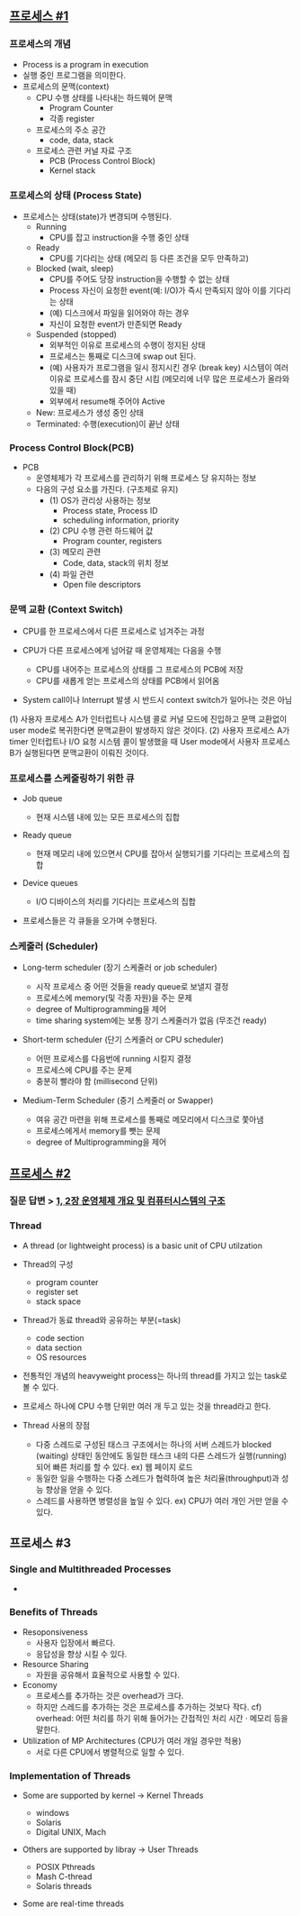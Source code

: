 ## [프로세스 #1](https://core.ewha.ac.kr/publicview/C0101020140318134023355997?vmode=f)

### 프로세스의 개념

- Process is a program in execution
- 실행 중인 프로그램을 의미한다.
- 프로세스의 문맥(context)
  - CPU 수행 상태를 나타내는 하드웨어 문맥
    - Program Counter
    - 각종 register
  - 프로세스의 주소 공간
    - code, data, stack
  - 프로세스 관련 커널 자료 구조
    - PCB (Process Control Block)
    - Kernel stack

### 프로세스의  상태 (Process State)

- 프로세스는 상태(state)가 변경되며 수행된다.
  - Running
    - CPU를 잡고 instruction을 수행 중인 상태
  - Ready
    - CPU를 기다리는 상태 (메모리 등 다른 조건을 모두 만족하고)
  - Blocked (wait, sleep)
    - CPU를 주어도 당장 instruction을 수행할 수 없는 상태
    - Process 자신이 요청한 event(예: I/O)가 즉시 만족되지 않아 이를 기다리는 상태
    - (예) 디스크에서 파일을 읽어와야 하는 경우
    - 자신이 요청한 event가 만존되면 Ready
  - Suspended (stopped)
    - 외부적인 이유로 프로세스의 수행이 정지된 상태
    - 프로세스는 통째로 디스크에 swap out 된다.
    - (예) 사용자가 프로그램을 일시 정지시킨 경우 (break key) 시스템이 여러 이유로 프로세스를 잠시 중단 시킴 (메모리에 너무 많은 프로세스가 올라와 있을 때)
    - 외부에서 resume해 주어야 Active
  - New: 프로세스가 생성 중인 상태
  - Terminated: 수행(execution)이 끝난 상태

### Process Control Block(PCB)

- PCB
  - 운영체제가 각 프로세스를 관리하기 위해 프로세스 당 유지하는 정보
  - 다음의 구성 요소를 가진다. (구조제로 유지)
    - (1) OS가 관리상 사용하는 정보
      - Process state, Process ID
      - scheduling information, priority
    - (2) CPU 수행 관련 하드웨어 값
      - Program counter, registers
    - (3) 메모리 관련
      - Code, data, stack의 위치 정보
    - (4) 파일 관련
      - Open file descriptors

### 문맥 교환 (Context Switch)

- CPU를 한 프로세스에서 다른 프로세스로 넘겨주는 과정
- CPU가 다른 프로세스에게 넘어갈 때 운영체제는 다음을 수행
  - CPU를 내어주는 프로세스의 상태를 그 프로세스의 PCB에 저장
  - CPU를 새롭게 얻는 프로세스의 상태를 PCB에서 읽어옴

- System call이나 Interrupt 발생 시 반드시 context switch가 일어나는 것은 아님

(1) 사용자 프로세스 A가 인터럽트나 시스템 콜로 커널 모드에 진입하고 문맥 교환없이 user mode로 복귀한다면 문맥교환이 발생하지 않은 것이다.
(2) 사용자 프로세스 A가 timer 인터럽트나 I/O 요청 시스템 콜이 발생했을 때 User mode에서 사용자 프로세스 B가 실행된다면 문맥교환이 이뤄진 것이다.

### 프로세스를 스케줄링하기 위한 큐

- Job queue
  - 현재 시스템 내에 있는 모든 프로세스의 집합

- Ready queue
  - 현재 메모리 내에 있으면서 CPU를 잡아서 실행되기를 기다리는 프로세스의 집합

- Device queues
  - I/O 디바이스의 처리를 기다리는 프로세스의 집합

- 프로세스들은 각 큐들을 오가며 수행된다.

### 스케줄러 (Scheduler)

- Long-term scheduler (장기 스케줄러 or job scheduler)
  - 시작 프로세스 중 어떤 것들을 ready queue로 보낼지 결정
  - 프로세스에 memory(및 각종 자원)을 주는 문제
  - degree of Multiprogramming을 제어
  - time sharing system에는 보통 장기 스케줄러가 없음 (무조건 ready)

- Short-term scheduler (단기 스케줄러 or CPU scheduler)
  - 어떤 프로세스를 다음번에 running 시킬지 결정
  - 프로세스에 CPU를 주는 문제
  - 충분히 빨라야 함 (millisecond 단위)

- Medium-Term Scheduler (중기 스케줄러 or Swapper)
  - 여유 공간 마련을 위해 프로세스를 통째로 메모리에서 디스크로 쫓아냄
  - 프로세스에게서 memory를 뺏는 문제
  - degree of Multiprogramming을 제어

## [프로세스 #2](https://core.ewha.ac.kr/publicview/C0101020140321141759959993?vmode=f)

### 질문 답변 > [1, 2장 운영체제 개요 및 컴퓨터시스템의 구조](/운영체제/1,-2장-운영체제-개요-및-컴퓨터시스템의-구조.md)

### Thread

- A thread (or lightweight process) is a basic unit of CPU utilzation
- Thread의 구성
  - program counter
  - register set
  - stack space

- Thread가 동료 thread와 공유하는 부분(=task)
  - code section
  - data section
  - OS resources

- 전통적인 개념의 heavyweight process는 하나의 thread를 가지고 있는 task로 볼 수 있다.

- 프로세스 하나에 CPU 수행 단위만 여러 개 두고 있는 것을 thread라고 한다.

- Thread 사용의 장점
  - 다중 스레드로 구성된 태스크 구조에서는 하나의 서버 스레드가 blocked (waiting) 상태인 동안에도 동일한 태스크 내의 다른 스레드가 실행(running)되어 빠른 처리를 할 수 있다. ex) 웹 페이지 로드
  - 동일한 일을 수행하는 다중 스레드가 협력하여 높은 처리율(throughput)과 성능 향상을 얻을 수 있다.
  - 스레드를 사용하면 병렬성을 높일 수 있다. ex) CPU가 여러 개인 거만 얻을 수 있다.

## 프로세스 #3

### Single and Multithreaded Processes

- 

### Benefits of Threads

- Resoponsiveness
  - 사용자 입장에서 빠르다.
  - 응답성을 향상 시킬 수 있다.
- Resource Sharing
  - 자원을 공유해서 효율적으로 사용할 수 있다.
- Economy
  - 프로세스를 추가하는 것은 overhead가 크다.
  - 하지만 스레드를 추가하는 것은 프로세스를 추가하는 것보다 작다.
  cf) overhead: 어떤 처리를 하기 위해 들어가는 간접적인 처리 시간 · 메모리 등을 말한다.
- Utilization of MP Architectures (CPU가 여러 개일 경우만 적용)
  - 서로 다른 CPU에서 병렬적으로 일할 수 있다.

### Implementation of Threads

- Some are supported by kernel -> Kernel Threads
  - windows
  - Solaris
  - Digital UNIX, Mach

- Others are supported by libray -> User Threads
  - POSIX Pthreads
  - Mash C-thread
  - Solaris threads

- Some are real-time threads